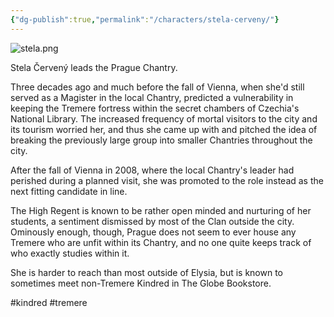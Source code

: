 ```yaml
---
{"dg-publish":true,"permalink":"/characters/stela-cerveny/"}
---
```


![stela.png](/img/user/Images/stela.png)

Stela Červený leads the Prague Chantry.

Three decades ago and much before the fall of Vienna, when she'd still served as a Magister in the local Chantry, predicted a vulnerability in keeping the Tremere fortress within the secret chambers of Czechia's National Library. The increased frequency of mortal visitors to the city and its tourism worried her, and thus she came up with and pitched the idea of breaking the previously large group into smaller Chantries throughout the city.

After the fall of Vienna in 2008, where the local Chantry's leader had perished during a planned visit, she was promoted to the role instead as the next fitting candidate in line.

The High Regent is known to be rather open minded and nurturing of her students, a sentiment dismissed by most of the Clan outside the city. Ominously enough, though, Prague does not seem to ever house any Tremere who are unfit within its Chantry, and no one quite keeps track of who exactly studies within it.

She is harder to reach than most outside of Elysia, but is known to sometimes meet non-Tremere Kindred in The Globe Bookstore.

#kindred #tremere 